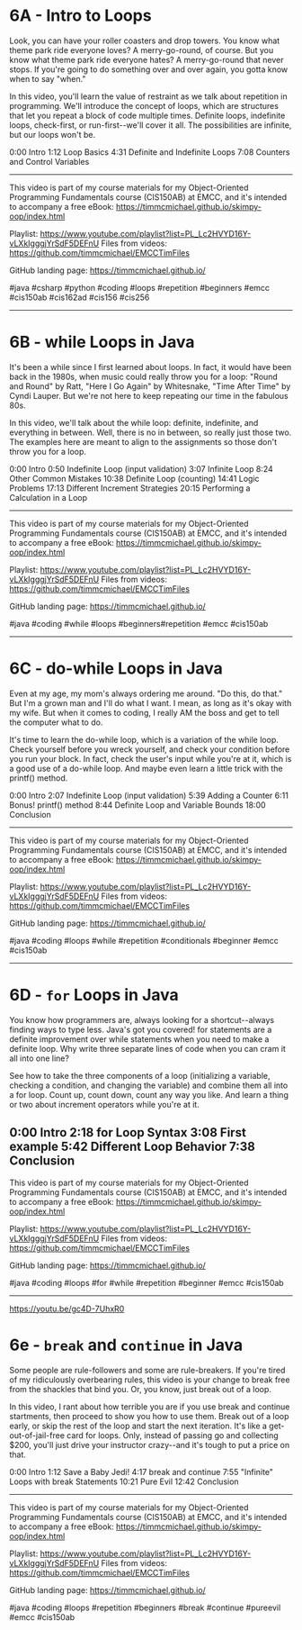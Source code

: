# 6A - Intro to Loops

Look, you can have your roller coasters and drop towers. You know what theme park ride everyone loves? A merry-go-round, of course. But you know what theme park ride everyone hates? A merry-go-round that never stops. If you're going to do something over and over again, you gotta know when to say "when."

In this video, you'll learn the value of restraint as we talk about repetition in programming. We'll introduce the concept of loops, which are structures that let you repeat a block of code multiple times. Definite loops, indefinite loops, check-first, or run-first--we'll cover it all. The possibilities are infinite, but our loops won't be.

0:00 Intro
1:12 Loop Basics
4:31 Definite and Indefinite Loops
7:08 Counters and Control Variables

----
This video is part of my course materials for my Object-Oriented Programming Fundamentals course (CIS150AB) at EMCC, and it's intended to accompany a free eBook: https://timmcmichael.github.io/skimpy-oop/index.html

Playlist: https://www.youtube.com/playlist?list=PL_Lc2HVYD16Y-vLXkIgggjYrSdF5DEFnU
Files from videos: https://github.com/timmcmichael/EMCCTimFiles 

GitHub landing page: https://timmcmichael.github.io/

#java #csharp #python #coding #loops #repetition #beginners #emcc #cis150ab #cis162ad #cis156 #cis256

---------------------

# 6B - while Loops in Java

It's been a while since I first learned about loops. In fact, it would have been back in the 1980s, when music could really throw you for a loop: "Round and Round" by Ratt, "Here I Go Again" by Whitesnake, "Time After Time" by Cyndi Lauper. But we're not here to keep repeating our time in the fabulous 80s.

In this video, we'll talk about the while loop: definite, indefinite, and everything in between. Well, there is no in between, so really just those two. The examples here are meant to align to the assignments so those don't throw you for a loop.

0:00 Intro
0:50 Indefinite Loop (input validation)
3:07 Infinite Loop
8:24 Other Common Mistakes
10:38 Definite Loop (counting)
14:41 Logic Problems
17:13 Different Increment Strategies
20:15 Performing a Calculation in a Loop

----
This video is part of my course materials for my Object-Oriented Programming Fundamentals course (CIS150AB) at EMCC, and it's intended to accompany a free eBook: https://timmcmichael.github.io/skimpy-oop/index.html

Playlist: https://www.youtube.com/playlist?list=PL_Lc2HVYD16Y-vLXkIgggjYrSdF5DEFnU
Files from videos: https://github.com/timmcmichael/EMCCTimFiles 

GitHub landing page: https://timmcmichael.github.io/

#java #coding #while #loops #beginners#repetition #emcc #cis150ab 

---------------------

# 6C - do-while Loops in Java

Even at my age, my mom's always ordering me around. "Do this, do that." But I'm a grown man and I'll do what I want. I mean, as long as it's okay with my wife. But when it comes to coding, I really AM the boss and get to tell the computer what to do.

It's time to learn the do-while loop, which is a variation of the while loop. Check yourself before you wreck yourself, and check your condition before you run your block. In fact, check the user's input while you're at it, which is a good use of a do-while loop. And maybe even learn a little trick with the printf() method.

0:00 Intro
2:07 Indefinite Loop (input validation)
5:39 Adding a Counter
6:11 Bonus! printf() method
8:44 Definite Loop and Variable Bounds 
18:00 Conclusion

----
This video is part of my course materials for my Object-Oriented Programming Fundamentals course (CIS150AB) at EMCC, and it's intended to accompany a free eBook: https://timmcmichael.github.io/skimpy-oop/index.html

Playlist: https://www.youtube.com/playlist?list=PL_Lc2HVYD16Y-vLXkIgggjYrSdF5DEFnU
Files from videos: https://github.com/timmcmichael/EMCCTimFiles 

GitHub landing page: https://timmcmichael.github.io/

#java #coding #loops #while #repetition #conditionals #beginner #emcc #cis150ab

---------------------

# 6D - `for` Loops in Java

You know how programmers are, always looking for a shortcut--always finding ways to type less. Java's got you covered! for statements are a definite improvement over while statements when you need to make a definite loop. Why write three separate lines of code when you can cram it all into one line?

See how to take the three components of a loop (initializing a variable, checking a condition, and changing the variable) and combine them all into a for loop. Count up, count down, count any way you like. And learn a thing or two about increment operators while you're at it.

0:00 Intro
2:18 for Loop Syntax
3:08 First example
5:42 Different Loop Behavior
7:38 Conclusion
----
This video is part of my course materials for my Object-Oriented Programming Fundamentals course (CIS150AB) at EMCC, and it's intended to accompany a free eBook: https://timmcmichael.github.io/skimpy-oop/index.html

Playlist: https://www.youtube.com/playlist?list=PL_Lc2HVYD16Y-vLXkIgggjYrSdF5DEFnU
Files from videos: https://github.com/timmcmichael/EMCCTimFiles 

GitHub landing page: https://timmcmichael.github.io/

#java #coding #loops #for #while #repetition #beginner #emcc #cis150ab

---------------------
https://youtu.be/gc4D-7UhxR0

# 6e - `break` and `continue` in Java

Some people are rule-followers and some are rule-breakers. If you're tired of my ridiculously overbearing rules, this video is your change to break free from the shackles that bind you. Or, you know, just break out of a loop.

In this video, I rant about how terrible you are if you use break and continue startments, then proceed to show you how to use them. Break out of a loop early, or skip the rest of the loop and start the next iteration. It's like a get-out-of-jail-free card for loops. Only, instead of passing go and collecting $200, you'll just drive your instructor crazy--and it's tough to put a price on that.

0:00 Intro
1:12 Save a Baby Jedi!
4:17 break and continue
7:55 "Infinite" Loops with break Statements
10:21 Pure Evil
12:42 Conclusion

----
This video is part of my course materials for my Object-Oriented Programming Fundamentals course (CIS150AB) at EMCC, and it's intended to accompany a free eBook: https://timmcmichael.github.io/skimpy-oop/index.html

Playlist: https://www.youtube.com/playlist?list=PL_Lc2HVYD16Y-vLXkIgggjYrSdF5DEFnU
Files from videos: https://github.com/timmcmichael/EMCCTimFiles 

GitHub landing page: https://timmcmichael.github.io/

#java #coding #loops  #repetition #beginners #break #continue #pureevil #emcc #cis150ab